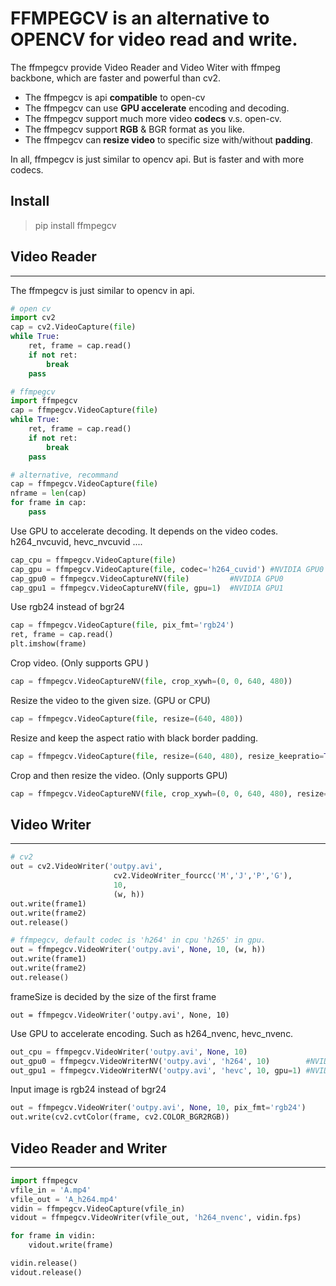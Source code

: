 # FFMPEGCV is an alternative to OPENCV for video read and write.
The ffmpegcv provide Video Reader and Video Witer with ffmpeg backbone, which are faster and powerful than cv2.

- The ffmpegcv is api **compatible** to open-cv 
- The ffmpegcv can use **GPU accelerate** encoding and decoding. 
- The ffmpegcv support much more video **codecs** v.s. open-cv.
- The ffmpegcv support **RGB** & BGR format as you like.
- The ffmpegcv can **resize video** to specific size with/without **padding**.

In all, ffmpegcv is just similar to opencv api. But is faster and with more codecs.

## Install
> pip install ffmpegcv

## Video Reader
---
The ffmpegcv is just similar to opencv in api.
```python
# open cv
import cv2
cap = cv2.VideoCapture(file)
while True:
    ret, frame = cap.read()
    if not ret:
        break
    pass

# ffmpegcv
import ffmpegcv
cap = ffmpegcv.VideoCapture(file)
while True:
    ret, frame = cap.read()
    if not ret:
        break
    pass

# alternative, recommand
cap = ffmpegcv.VideoCapture(file)
nframe = len(cap)
for frame in cap:
    pass
```

Use GPU to accelerate decoding. It depends on the video codes.
h264_nvcuvid, hevc_nvcuvid ....
```python
cap_cpu = ffmpegcv.VideoCapture(file)
cap_gpu = ffmpegcv.VideoCapture(file, codec='h264_cuvid') #NVIDIA GPU0
cap_gpu0 = ffmpegcv.VideoCaptureNV(file)         #NVIDIA GPU0
cap_gpu1 = ffmpegcv.VideoCaptureNV(file, gpu=1)  #NVIDIA GPU1
```

Use rgb24 instead of bgr24
```python
cap = ffmpegcv.VideoCapture(file, pix_fmt='rgb24')
ret, frame = cap.read()
plt.imshow(frame)
```

Crop video. (Only supports GPU )
```python
cap = ffmpegcv.VideoCaptureNV(file, crop_xywh=(0, 0, 640, 480))
```

Resize the video to the given size. (GPU or CPU)
```python
cap = ffmpegcv.VideoCapture(file, resize=(640, 480))
```

Resize and keep the aspect ratio with black border padding.
```python
cap = ffmpegcv.VideoCapture(file, resize=(640, 480), resize_keepratio=True)
```

Crop and then resize the video. (Only supports GPU)
```python
cap = ffmpegcv.VideoCaptureNV(file, crop_xywh=(0, 0, 640, 480), resize=(512, 512))
```

## Video Writer
---
```python
# cv2
out = cv2.VideoWriter('outpy.avi',
                       cv2.VideoWriter_fourcc('M','J','P','G'), 
                       10, 
                       (w, h))
out.write(frame1)
out.write(frame2)
out.release()

# ffmpegcv, default codec is 'h264' in cpu 'h265' in gpu.
out = ffmpegcv.VideoWriter('outpy.avi', None, 10, (w, h))
out.write(frame1)
out.write(frame2)
out.release()
```

frameSize is decided by the size of the first frame
```
out = ffmpegcv.VideoWriter('outpy.avi', None, 10)
```

Use GPU to accelerate encoding. Such as h264_nvenc, hevc_nvenc.
```python
out_cpu = ffmpegcv.VideoWriter('outpy.avi', None, 10)
out_gpu0 = ffmpegcv.VideoWriterNV('outpy.avi', 'h264', 10)        #NVIDIA GPU0
out_gpu1 = ffmpegcv.VideoWriterNV('outpy.avi', 'hevc', 10, gpu=1) #NVIDIA GPU1
```

Input image is rgb24 instead of bgr24
```python
out = ffmpegcv.VideoWriter('outpy.avi', None, 10, pix_fmt='rgb24')
out.write(cv2.cvtColor(frame, cv2.COLOR_BGR2RGB))
```

## Video Reader and Writer
---
```python
import ffmpegcv
vfile_in = 'A.mp4'
vfile_out = 'A_h264.mp4'
vidin = ffmpegcv.VideoCapture(vfile_in)
vidout = ffmpegcv.VideoWriter(vfile_out, 'h264_nvenc', vidin.fps)

for frame in vidin:
    vidout.write(frame)

vidin.release()
vidout.release()
```
